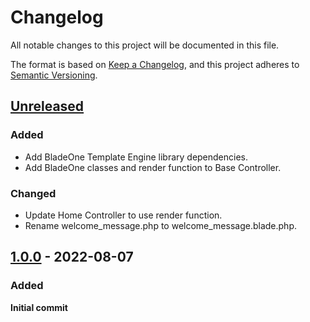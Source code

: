 # Changelog

All notable changes to this project will be documented in this file.

The format is based on [Keep a Changelog](https://keepachangelog.com/en/1.0.0/),
and this project adheres to [Semantic Versioning](https://semver.org/spec/v2.0.0.html).

## [Unreleased]

### Added

-   Add BladeOne Template Engine library dependencies.
-   Add BladeOne classes and render function to Base Controller.

### Changed

-   Update Home Controller to use render function.
-   Rename welcome_message.php to welcome_message.blade.php.

## [1.0.0] - 2022-08-07

### Added

**Initial commit**

[unreleased]: https://github.com/ManuelGil/ci4-template-engine/compare/v1.0.0...HEAD
[1.0.0]: https://github.com/ManuelGil/ci4-template-engine/releases/tag/v1.0.0
